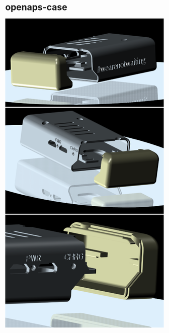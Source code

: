 # openaps-case
![Alt text](/exploded.png?raw=true)
![Alt text](/exploded2.png?raw=true)
![Alt text](/exploded3.png?raw=true)
